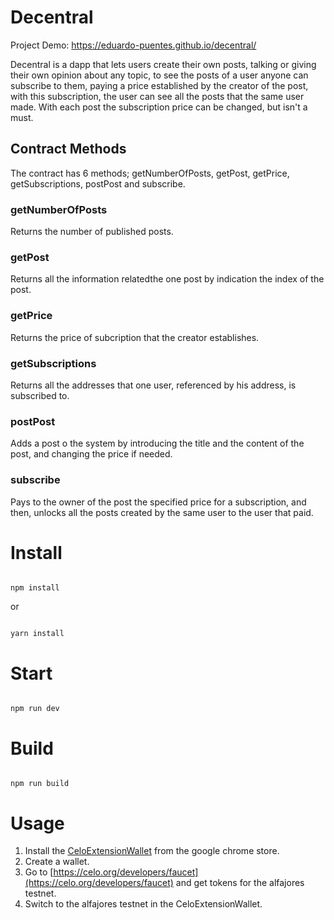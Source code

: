 # Decentral
Project Demo: https://eduardo-puentes.github.io/decentral/

Decentral is a dapp that lets users create their own posts, talking or giving their own opinion about any topic, to see the posts of a user anyone can subscribe to them, paying a price established by the creator of the post, with this subscription, the user can see all the posts that the same user made. With each post the subscription price can be changed, but isn't a must.

## Contract Methods
The contract has 6 methods; getNumberOfPosts, getPost, getPrice, getSubscriptions, postPost and subscribe.

### getNumberOfPosts
Returns the number of published posts.

### getPost
Returns all the information relatedthe one post by indication the index of the post.

### getPrice
Returns the price of subcription that the creator establishes.

### getSubscriptions
Returns all the addresses that one user, referenced  by his address, is subscribed to.

### postPost
Adds a post o the system by introducing the title and the content of the post, and changing the price if needed.

### subscribe
Pays to the owner of the post the specified price for a subscription, and then, unlocks all the posts created by the same user to the user that paid.

# Install

```

npm install

```

or 

```

yarn install

```

# Start

```

npm run dev

```

# Build

```

npm run build

```
# Usage
1. Install the [CeloExtensionWallet](https://chrome.google.com/webstore/detail/celoextensionwallet/kkilomkmpmkbdnfelcpgckmpcaemjcdh?hl=en) from the google chrome store.
2. Create a wallet.
3. Go to [https://celo.org/developers/faucet](https://celo.org/developers/faucet) and get tokens for the alfajores testnet.
4. Switch to the alfajores testnet in the CeloExtensionWallet.
